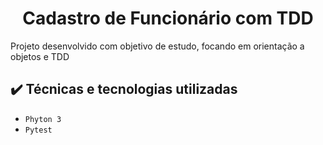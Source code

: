 <h1 align="center"> Cadastro de Funcionário com TDD</h1>

Projeto desenvolvido com objetivo de estudo, focando em orientação a objetos e TDD

## ✔️ Técnicas e tecnologias utilizadas

- ``Phyton 3``
- ``Pytest``
